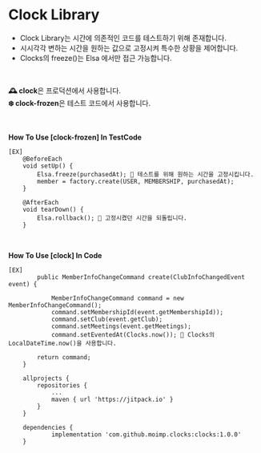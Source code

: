 # Clock Library
* Clock Library는 시간에 의존적인 코드를 테스트하기 위해 존재합니다.
* 시시각각 변하는 시간을 원하는 값으로 고정시켜 특수한 상황을 제어합니다.
* Clocks의 freeze()는 Elsa 에서만 접근 가능합니다.

<br/>

**🕰 clock**은 프로덕션에서 사용합니다.   
**❄️ clock-frozen**은 테스트 코드에서 사용합니다.

<br/>

**How To Use [clock-frozen] In TestCode**
```
[EX]
    @BeforeEach 
    void setUp() {
        Elsa.freeze(purchasedAt); 📍 테스트를 위해 원하는 시간을 고정시킵니다.
        member = factory.create(USER, MEMBERSHIP, purchasedAt);
    }

    @AfterEach
    void tearDown() {
        Elsa.rollback(); 📍 고정시켰던 시간을 되돌립니다.
    }

```

<br/>

**How To Use [clock] In Code**
```
[EX]
        public MemberInfoChangeCommand create(ClubInfoChangedEvent event) {

            MemberInfoChangeCommand command = new MemberInfoChangeCommand();
            command.setMembershipId(event.getMembershipId));
            command.setClub(event.getClub);
            command.setMeetings(event.getMeetings);
            command.setEventedAt(Clocks.now()); 📍 Clocks의 LocalDateTime.now()을 사용합니다.

        return command;
    }

```

```
	allprojects {
		repositories {
			...
			maven { url 'https://jitpack.io' }
		}
	}
    
    dependencies {
	        implementation 'com.github.moimp.clocks:clocks:1.0.0'
	}
```

